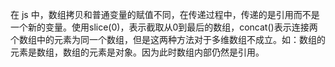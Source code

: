 在 js 中，数组拷贝和普通变量的赋值不同，在传递过程中，传递的是引用而不是一个新的变量。使用slice(0)，表示截取从0到最后的数组，concat()表示连接两个数组中的元素为同一个数组，但是这两种方法对于多维数组不成立。如：数组的元素是数组，数组的元素是对象。因为此时数组内部仍然是引用。

